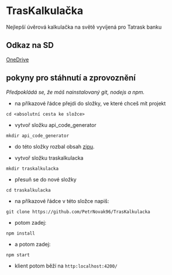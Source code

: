 # TrasKalkulačka

Nejlepší úvěrová kalkulačka na světě vyvíjená pro Tatrask banku
## Odkaz na SD
[OneDrive](https://onedrive.live.com/?authkey=%21AOwb0pPkxexMT2Q&id=7D8ADDAA7DD1D2F2%21206754&cid=7D8ADDAA7DD1D2F2)

## pokyny pro stáhnutí a zprovoznění
_Předpokládá se, že máš nainstalovaný git, nodejs a npm._
* na příkazové řádce přejdi do složky, ve které chceš mít projekt
```
cd <absolutní cesta ke složce>
```
* vytvoř složku api_code_generator
```
mkdir api_code_generator
```
* do této složky rozbal obsah [zipu](https://drive.google.com/drive/folders/1eGnRHV7FwzU6C6XqZkEYgUcT7lAFdLIy).

* vytvoř složku traskalkulacka
```
mkdir traskalkulacka
```
* přesuň se do nové složky
```
cd traskalkulacka
```

* na příkazové řádce v této složce napiš:
```
git clone https://github.com/PetrNovak96/TrasKalkulacka
```
* potom zadej:
```
npm install
```
* a potom zadej:
```
npm start
```
* klient potom běží na ```http:localhost:4200/```
